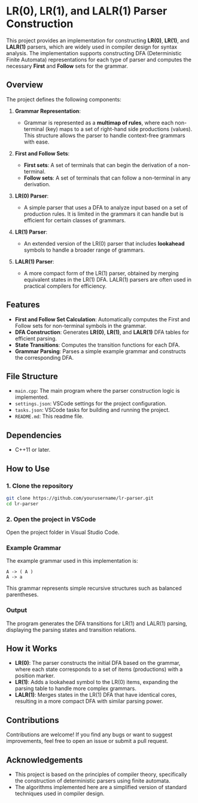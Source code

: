 # LR(0), LR(1), and LALR(1) Parser Construction

This project provides an implementation for constructing **LR(0)**, **LR(1)**, and **LALR(1)** parsers, which are widely used in compiler design for syntax analysis. The implementation supports constructing DFA (Deterministic Finite Automata) representations for each type of parser and computes the necessary **First** and **Follow** sets for the grammar.

## Overview

The project defines the following components:

1. **Grammar Representation**:
   - Grammar is represented as a **multimap of rules**, where each non-terminal (key) maps to a set of right-hand side productions (values). This structure allows the parser to handle context-free grammars with ease.

2. **First and Follow Sets**:
   - **First sets**: A set of terminals that can begin the derivation of a non-terminal.
   - **Follow sets**: A set of terminals that can follow a non-terminal in any derivation.

3. **LR(0) Parser**:
   - A simple parser that uses a DFA to analyze input based on a set of production rules. It is limited in the grammars it can handle but is efficient for certain classes of grammars.

4. **LR(1) Parser**:
   - An extended version of the LR(0) parser that includes **lookahead** symbols to handle a broader range of grammars.

5. **LALR(1) Parser**:
   - A more compact form of the LR(1) parser, obtained by merging equivalent states in the LR(1) DFA. LALR(1) parsers are often used in practical compilers for efficiency.

## Features

- **First and Follow Set Calculation**: Automatically computes the First and Follow sets for non-terminal symbols in the grammar.
- **DFA Construction**: Generates **LR(0)**, **LR(1)**, and **LALR(1)** DFA tables for efficient parsing.
- **State Transitions**: Computes the transition functions for each DFA.
- **Grammar Parsing**: Parses a simple example grammar and constructs the corresponding DFA.

## File Structure

- `main.cpp`: The main program where the parser construction logic is implemented.
- `settings.json`: VSCode settings for the project configuration.
- `tasks.json`: VSCode tasks for building and running the project.
- `README.md`: This readme file.

## Dependencies

- C++11 or later.

## How to Use

### 1. Clone the repository

```bash
git clone https://github.com/yourusername/lr-parser.git
cd lr-parser
```

### 2. Open the project in VSCode

Open the project folder in Visual Studio Code.

### Example Grammar

The example grammar used in this implementation is:

```
A -> ( A )
A -> a
```

This grammar represents simple recursive structures such as balanced parentheses.

### Output

The program generates the DFA transitions for LR(1) and LALR(1) parsing, displaying the parsing states and transition relations.

## How it Works

- **LR(0)**: The parser constructs the initial DFA based on the grammar, where each state corresponds to a set of items (productions) with a position marker.
- **LR(1)**: Adds a lookahead symbol to the LR(0) items, expanding the parsing table to handle more complex grammars.
- **LALR(1)**: Merges states in the LR(1) DFA that have identical cores, resulting in a more compact DFA with similar parsing power.

## Contributions

Contributions are welcome! If you find any bugs or want to suggest improvements, feel free to open an issue or submit a pull request.

## Acknowledgements

- This project is based on the principles of compiler theory, specifically the construction of deterministic parsers using finite automata.
- The algorithms implemented here are a simplified version of standard techniques used in compiler design.
